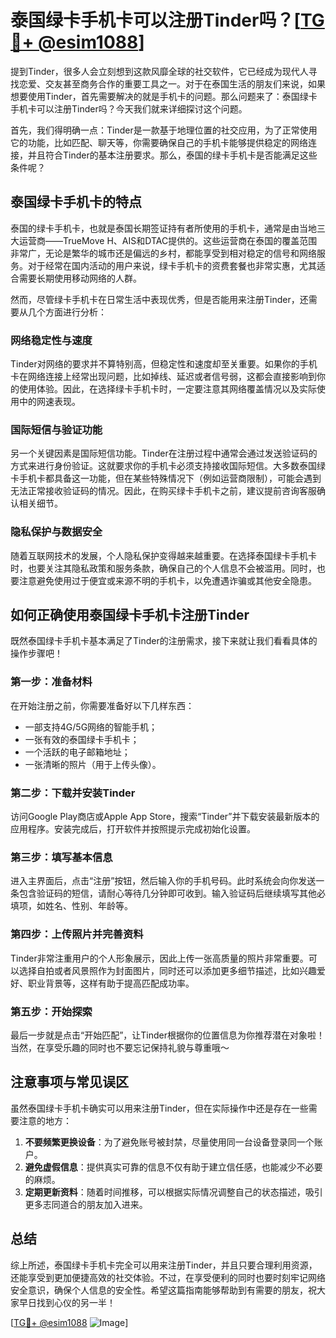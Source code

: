 # 泰国绿卡手机卡可以注册Tinder吗？[[TG💪+ @esim1088](https://t.me/s/esim1088)]

提到Tinder，很多人会立刻想到这款风靡全球的社交软件，它已经成为现代人寻找恋爱、交友甚至商务合作的重要工具之一。对于在泰国生活的朋友们来说，如果想要使用Tinder，首先需要解决的就是手机卡的问题。那么问题来了：泰国绿卡手机卡可以注册Tinder吗？今天我们就来详细探讨这个问题。

首先，我们得明确一点：Tinder是一款基于地理位置的社交应用，为了正常使用它的功能，比如匹配、聊天等，你需要确保自己的手机卡能够提供稳定的网络连接，并且符合Tinder的基本注册要求。那么，泰国的绿卡手机卡是否能满足这些条件呢？

## 泰国绿卡手机卡的特点

泰国的绿卡手机卡，也就是泰国长期签证持有者所使用的手机卡，通常是由当地三大运营商——TrueMove H、AIS和DTAC提供的。这些运营商在泰国的覆盖范围非常广，无论是繁华的城市还是偏远的乡村，都能享受到相对稳定的信号和网络服务。对于经常在国内活动的用户来说，绿卡手机卡的资费套餐也非常实惠，尤其适合需要长期使用移动网络的人群。

然而，尽管绿卡手机卡在日常生活中表现优秀，但是否能用来注册Tinder，还需要从几个方面进行分析：

### 网络稳定性与速度

Tinder对网络的要求并不算特别高，但稳定性和速度却至关重要。如果你的手机卡在网络连接上经常出现问题，比如掉线、延迟或者信号弱，这都会直接影响到你的使用体验。因此，在选择绿卡手机卡时，一定要注意其网络覆盖情况以及实际使用中的网速表现。

### 国际短信与验证功能

另一个关键因素是国际短信功能。Tinder在注册过程中通常会通过发送验证码的方式来进行身份验证。这就要求你的手机卡必须支持接收国际短信。大多数泰国绿卡手机卡都具备这一功能，但在某些特殊情况下（例如运营商限制），可能会遇到无法正常接收验证码的情况。因此，在购买绿卡手机卡之前，建议提前咨询客服确认相关细节。

### 隐私保护与数据安全

随着互联网技术的发展，个人隐私保护变得越来越重要。在选择泰国绿卡手机卡时，也要关注其隐私政策和服务条款，确保自己的个人信息不会被滥用。同时，也要注意避免使用过于便宜或来源不明的手机卡，以免遭遇诈骗或其他安全隐患。

## 如何正确使用泰国绿卡手机卡注册Tinder

既然泰国绿卡手机卡基本满足了Tinder的注册需求，接下来就让我们看看具体的操作步骤吧！

### 第一步：准备材料

在开始注册之前，你需要准备好以下几样东西：
- 一部支持4G/5G网络的智能手机；
- 一张有效的泰国绿卡手机卡；
- 一个活跃的电子邮箱地址；
- 一张清晰的照片（用于上传头像）。

### 第二步：下载并安装Tinder

访问Google Play商店或Apple App Store，搜索“Tinder”并下载安装最新版本的应用程序。安装完成后，打开软件并按照提示完成初始化设置。

### 第三步：填写基本信息

进入主界面后，点击“注册”按钮，然后输入你的手机号码。此时系统会向你发送一条包含验证码的短信，请耐心等待几分钟即可收到。输入验证码后继续填写其他必填项，如姓名、性别、年龄等。

### 第四步：上传照片并完善资料

Tinder非常注重用户的个人形象展示，因此上传一张高质量的照片非常重要。可以选择自拍或者风景照作为封面图片，同时还可以添加更多细节描述，比如兴趣爱好、职业背景等，这样有助于提高匹配成功率。

### 第五步：开始探索

最后一步就是点击“开始匹配”，让Tinder根据你的位置信息为你推荐潜在对象啦！当然，在享受乐趣的同时也不要忘记保持礼貌与尊重哦～

## 注意事项与常见误区

虽然泰国绿卡手机卡确实可以用来注册Tinder，但在实际操作中还是存在一些需要注意的地方：

1. **不要频繁更换设备**：为了避免账号被封禁，尽量使用同一台设备登录同一个账户。
2. **避免虚假信息**：提供真实可靠的信息不仅有助于建立信任感，也能减少不必要的麻烦。
3. **定期更新资料**：随着时间推移，可以根据实际情况调整自己的状态描述，吸引更多志同道合的朋友加入进来。

## 总结

综上所述，泰国绿卡手机卡完全可以用来注册Tinder，并且只要合理利用资源，还能享受到更加便捷高效的社交体验。不过，在享受便利的同时也要时刻牢记网络安全意识，确保个人信息的安全性。希望这篇指南能够帮助到有需要的朋友，祝大家早日找到心仪的另一半！

[[TG💪+ @esim1088](https://t.me/s/esim1088) ![Image](https://i.postimg.cc/4NQfJmqS/Snipaste-2025-05-13-00-14-12.png)]